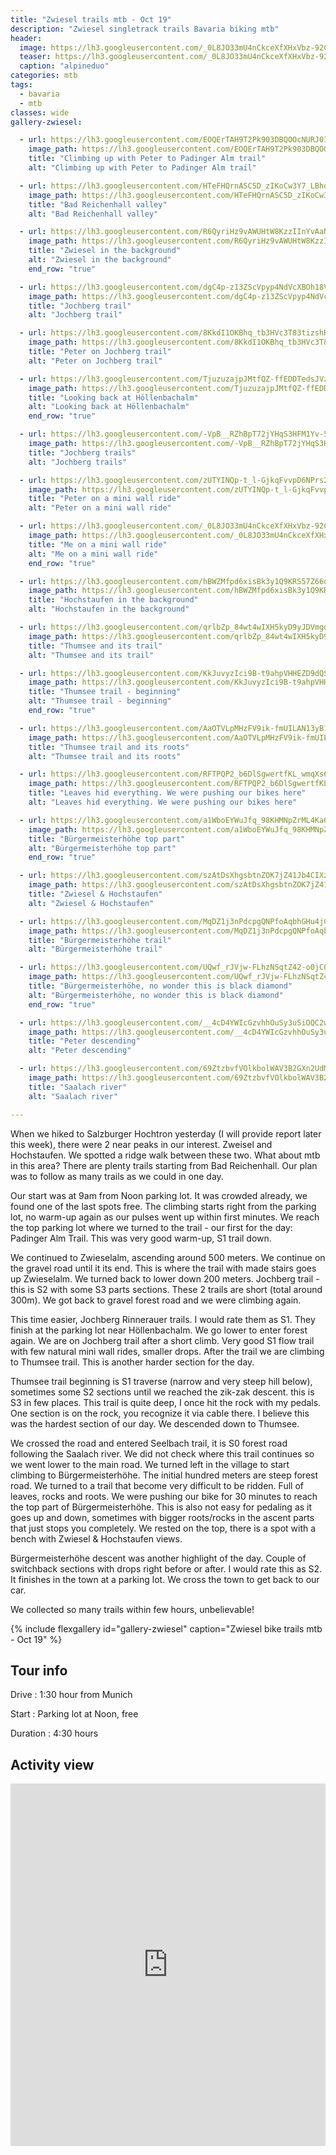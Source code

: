 ```yaml
---
title: "Zwiesel trails mtb - Oct 19"
description: "Zwiesel singletrack trails Bavaria biking mtb"
header:
  image: https://lh3.googleusercontent.com/_0L8JO33mU4nCkceXfXHxVbz-92CBZR6DoNpIfw2UOTZKYRlrUaa_jrP_sJZC8216cqFwDiirfAm90iu9oXHvcjSj73nbVNnQUtk3vuubNZXJWxN1a3vetEi5ePJ_E2etyP7uwtNAyOd4bRiaWbIdwdU7MYbAFoULp-apAA-1yT7Sbtr8KAx0MQ8Tn3YhPlALCYMul6aJ1H1tiHTtfaVd3lpySVpyOijN0wDlqegtvCPx4IFnOFMOP6vnbHEpksxuaCU5VuckKmlxcrmCqvMijsUyxpSaD4I-x_WTvpWKv4sBxikShtNZToRySoVhoJelvnO-Io3YQvPdLRwpTduaB70TL-2qs2xn9lj_xim0DasEIWU_oercsWq3qLTWQghTpZspCktIf3Pw3MWEL1eC3CKH7o6yceo4MUcDXr0GAFFhoSeYGDmqQHBaJkugOeJNMlMFeQ093a_rY8UZX8fveSCWuvlg2H8SO5a6oEzyG-5I7fDCZGp1h1JGWMWxInpG71Ghdt60kPAp54rB7D8dCo11sECgPSdkpqPPytc8LMCUzyrveiLfcdNTSk5t5PGfQhmJrbmiOYrPXCCaBvPlbJI-IHnujZ99i7_vyoRxv0puqVr_t016IqkeZrnPNX95B7jBqcr9dOkHq5EWvqaadL0qNaFy6pqBifnb3SEBLMCm47zHRlc2u4QlWxvUV-H720mT-eMwhl1aK_cH7iJFM9Fg-JZ34nviqG7zjJHASmSzGRhWg=w2054-h1542-no
  teaser: https://lh3.googleusercontent.com/_0L8JO33mU4nCkceXfXHxVbz-92CBZR6DoNpIfw2UOTZKYRlrUaa_jrP_sJZC8216cqFwDiirfAm90iu9oXHvcjSj73nbVNnQUtk3vuubNZXJWxN1a3vetEi5ePJ_E2etyP7uwtNAyOd4bRiaWbIdwdU7MYbAFoULp-apAA-1yT7Sbtr8KAx0MQ8Tn3YhPlALCYMul6aJ1H1tiHTtfaVd3lpySVpyOijN0wDlqegtvCPx4IFnOFMOP6vnbHEpksxuaCU5VuckKmlxcrmCqvMijsUyxpSaD4I-x_WTvpWKv4sBxikShtNZToRySoVhoJelvnO-Io3YQvPdLRwpTduaB70TL-2qs2xn9lj_xim0DasEIWU_oercsWq3qLTWQghTpZspCktIf3Pw3MWEL1eC3CKH7o6yceo4MUcDXr0GAFFhoSeYGDmqQHBaJkugOeJNMlMFeQ093a_rY8UZX8fveSCWuvlg2H8SO5a6oEzyG-5I7fDCZGp1h1JGWMWxInpG71Ghdt60kPAp54rB7D8dCo11sECgPSdkpqPPytc8LMCUzyrveiLfcdNTSk5t5PGfQhmJrbmiOYrPXCCaBvPlbJI-IHnujZ99i7_vyoRxv0puqVr_t016IqkeZrnPNX95B7jBqcr9dOkHq5EWvqaadL0qNaFy6pqBifnb3SEBLMCm47zHRlc2u4QlWxvUV-H720mT-eMwhl1aK_cH7iJFM9Fg-JZ34nviqG7zjJHASmSzGRhWg=w800-h300-no
  caption: "alpineduo"
categories: mtb
tags:
  - bavaria
  - mtb
classes: wide
gallery-zwiesel:

  - url: https://lh3.googleusercontent.com/EOQErTAH9T2Pk903DBQOOcNURJ0Ic6RVysKC8puTy_JgQu8TcCgHzFEdoBnEN01aT30B6H-MwqRvIAhraIK2YKmOiBnbPbTNVuqRui577ApqApBPs9HOnvAD2WCgOF1DAQF2vph1KNY7hje115cNQW58rYmHw2mhwRJE_eJwv-ss9RIrxrX2YLymwrNYGhxc9CFWB0Ho2WEMQOXKqDJR7dJm5PUacyxcN7Joq_Vw5uoP-D6WeqM-IPLjZ6ZIt2Hl-Ss-83_poHo1Uzy8l4OOGv6dTlnnZqoj27JCTXIXgTC5AC637jJUuhFltRzwx7iNTZY0joLFWt7DoloOZGyDXtUcyZdDnN61cpeulgT0dwt_ih3IMnfzILCv57TCP7ibfKjTJ5RZrOrI6aeK356jhBvMdwZ1jTM8tVtVSqnSlRZJabZnaL8je3wTVzyuDYbOvEEdfr_lPeuFrscZ_ax2r3u1whC7A6X6FPP7H6CG8EBHvn68JjClMVTF7Z3FB4_aBehK-EW4pBZL2Fqm1iWNTOwvCPXxTkJN1sRZPiV8PItVjbOAKKI9ZZ1ymyUoo9Usyh8raaAyxQJFBh1KQk_-Tk_o1trbGlBYqZqHm6ygIPtOgAMWuifjH3UN3mA0V_84ki7BVDVGmWa401pzRM_PedchDyATPaGltrCeqBO3f7SJVwd7twGiRyzrzzeVSCvEeu8fCFgyMJCGBCVoUaV_v8fFfVpt0wm9YHFzqgLryfmxA_q-iA=w2054-h1540-no
    image_path: https://lh3.googleusercontent.com/EOQErTAH9T2Pk903DBQOOcNURJ0Ic6RVysKC8puTy_JgQu8TcCgHzFEdoBnEN01aT30B6H-MwqRvIAhraIK2YKmOiBnbPbTNVuqRui577ApqApBPs9HOnvAD2WCgOF1DAQF2vph1KNY7hje115cNQW58rYmHw2mhwRJE_eJwv-ss9RIrxrX2YLymwrNYGhxc9CFWB0Ho2WEMQOXKqDJR7dJm5PUacyxcN7Joq_Vw5uoP-D6WeqM-IPLjZ6ZIt2Hl-Ss-83_poHo1Uzy8l4OOGv6dTlnnZqoj27JCTXIXgTC5AC637jJUuhFltRzwx7iNTZY0joLFWt7DoloOZGyDXtUcyZdDnN61cpeulgT0dwt_ih3IMnfzILCv57TCP7ibfKjTJ5RZrOrI6aeK356jhBvMdwZ1jTM8tVtVSqnSlRZJabZnaL8je3wTVzyuDYbOvEEdfr_lPeuFrscZ_ax2r3u1whC7A6X6FPP7H6CG8EBHvn68JjClMVTF7Z3FB4_aBehK-EW4pBZL2Fqm1iWNTOwvCPXxTkJN1sRZPiV8PItVjbOAKKI9ZZ1ymyUoo9Usyh8raaAyxQJFBh1KQk_-Tk_o1trbGlBYqZqHm6ygIPtOgAMWuifjH3UN3mA0V_84ki7BVDVGmWa401pzRM_PedchDyATPaGltrCeqBO3f7SJVwd7twGiRyzrzzeVSCvEeu8fCFgyMJCGBCVoUaV_v8fFfVpt0wm9YHFzqgLryfmxA_q-iA=w400-h300-no
    title: "Climbing up with Peter to Padinger Alm trail"
    alt: "Climbing up with Peter to Padinger Alm trail"

  - url: https://lh3.googleusercontent.com/HTeFHQrnASC5D_zIKoCw3Y7_LBhd6nV9ti0Y5MH6wokskVQx6Ngtsc0EjFiOJbSL56Iq_dmen9ftLhYB7dR_7hhbcIZizskRxMi5ym-DMg2TkCxijfOQO9fSlMl6RbTfGXfpLkcf1QGxw6cReqLKi162fyZ7HoBA_nbsnVDE-qx2D_Y1bvZhiI9_T9cVYZ22oB19MrFuwYlje5vi5Rrk4o-vEjSUmzNYIPUISAA22DJjdFGAr63vXMe-bulTGFqKqUPyd2-fj7d8JEveMKcCrJlX--kEVklpiA08IMBZa7yNkHpRo0njXExgSl4G3MFXH0V31_ndC_qMRURhuZx0tjzYfKFnO8ejcw-nEuLXCcqLFB6DXIHFim7ImFrg2RGp6gGkAbEf0B1rDQgrO_r1Jxb8zZFoQjJ3Ny8XHeRHjoIi8u_--4rixeNHHugxa4YtmkDw77alZZwlm5hwxzCufsvxfhHe3LuU3EaX43uNE06I20_yp0OKRQWdsNlTjd9BLVSLu8LK4KmErABnWaD8DKH06Z-HU6DqN8mr7v98-7Vqima4fdHmsLekd-9lF1J0ln35QnwMOH1rfsibZLWuQoQwx4LDzC4ClWhMda1pCv6ZEN6-EhYg3qCwpzou9PRjnoMnXyS6XA643cELjtpymgFzK_qOdOLIwFy951T5NIe6YTG84qxgN2Ej7jZLD0YKOdF8boHtFKgfp203Sc7-6fkpdEk8GtayPLGK-OGHA_mgeDTN4w=w2054-h1542-no
    image_path: https://lh3.googleusercontent.com/HTeFHQrnASC5D_zIKoCw3Y7_LBhd6nV9ti0Y5MH6wokskVQx6Ngtsc0EjFiOJbSL56Iq_dmen9ftLhYB7dR_7hhbcIZizskRxMi5ym-DMg2TkCxijfOQO9fSlMl6RbTfGXfpLkcf1QGxw6cReqLKi162fyZ7HoBA_nbsnVDE-qx2D_Y1bvZhiI9_T9cVYZ22oB19MrFuwYlje5vi5Rrk4o-vEjSUmzNYIPUISAA22DJjdFGAr63vXMe-bulTGFqKqUPyd2-fj7d8JEveMKcCrJlX--kEVklpiA08IMBZa7yNkHpRo0njXExgSl4G3MFXH0V31_ndC_qMRURhuZx0tjzYfKFnO8ejcw-nEuLXCcqLFB6DXIHFim7ImFrg2RGp6gGkAbEf0B1rDQgrO_r1Jxb8zZFoQjJ3Ny8XHeRHjoIi8u_--4rixeNHHugxa4YtmkDw77alZZwlm5hwxzCufsvxfhHe3LuU3EaX43uNE06I20_yp0OKRQWdsNlTjd9BLVSLu8LK4KmErABnWaD8DKH06Z-HU6DqN8mr7v98-7Vqima4fdHmsLekd-9lF1J0ln35QnwMOH1rfsibZLWuQoQwx4LDzC4ClWhMda1pCv6ZEN6-EhYg3qCwpzou9PRjnoMnXyS6XA643cELjtpymgFzK_qOdOLIwFy951T5NIe6YTG84qxgN2Ej7jZLD0YKOdF8boHtFKgfp203Sc7-6fkpdEk8GtayPLGK-OGHA_mgeDTN4w=w400-h300-no
    title: "Bad Reichenhall valley"
    alt: "Bad Reichenhall valley"

  - url: https://lh3.googleusercontent.com/R6QyriHz9vAWUHtW8KzzIInYvAaNVuj_4DFlZNNlSqqY57GDfnyoB1TIcIGmobvz-01AEfCIoq4WQTx5CY45FVPGCa4AqmEFXs_sIVaA1ZaQelIbecKd0_-zt54kdIG3EPDxkjfvQ1qyItqineMER_0eCB5kO1HZQ8Qz-5WNuMldyqxcPCtpPSuaaxwdSVvPI2T2f3sHIBE-6XJ6eH5OGWNH81q7QILqwcqagSxpknoaOzkoUCCbZ9X6C6NjsJb-cBjky1OTkONfbb_vWASwBNkNQZu5VdkfUuFQ0uJSbNe8oCBbKjynqKFOuhGqnPUrJrGBLu5vFEXXqbq-dBDV8NkZQbVvWx-e9iYflNjyK4PCmImPBYE8ZFjZ3R0KIAjpLrlUnK7nck1UET-UVcViEXV7CeuuetBuLGc4G33FX4Ro6N7g5AMeMH8mQvQs5kCjd_veMqYMrmtqZ7oS7qpIgd7OmBiG54ycV_AMEPfX9H8lA_NVbiSCsWb8IAzl0YFj9fHGNiXPIHAggb7FtWi8xVbOWbKKBudmXDSePB6CSSFMGRtGEcmz8Q8ghrzwc10vdoUYiQ2mY9g0B8GUU0wz4Tg1LpxV55a15XCOYXggvuhPZZ5f_fhN10Wh44OFZlVGB_DkY6-jeZFUW3TlH75qwi-JpV8wJ8JoEqpot80OCoetS6mnRnRIPcTcgxYAYaI-2AD-uBFQiKM76uSZaiB-94mYAIxilPpRkyWv1eMXO2uo1Zl5TQ=w1156-h1540-no
    image_path: https://lh3.googleusercontent.com/R6QyriHz9vAWUHtW8KzzIInYvAaNVuj_4DFlZNNlSqqY57GDfnyoB1TIcIGmobvz-01AEfCIoq4WQTx5CY45FVPGCa4AqmEFXs_sIVaA1ZaQelIbecKd0_-zt54kdIG3EPDxkjfvQ1qyItqineMER_0eCB5kO1HZQ8Qz-5WNuMldyqxcPCtpPSuaaxwdSVvPI2T2f3sHIBE-6XJ6eH5OGWNH81q7QILqwcqagSxpknoaOzkoUCCbZ9X6C6NjsJb-cBjky1OTkONfbb_vWASwBNkNQZu5VdkfUuFQ0uJSbNe8oCBbKjynqKFOuhGqnPUrJrGBLu5vFEXXqbq-dBDV8NkZQbVvWx-e9iYflNjyK4PCmImPBYE8ZFjZ3R0KIAjpLrlUnK7nck1UET-UVcViEXV7CeuuetBuLGc4G33FX4Ro6N7g5AMeMH8mQvQs5kCjd_veMqYMrmtqZ7oS7qpIgd7OmBiG54ycV_AMEPfX9H8lA_NVbiSCsWb8IAzl0YFj9fHGNiXPIHAggb7FtWi8xVbOWbKKBudmXDSePB6CSSFMGRtGEcmz8Q8ghrzwc10vdoUYiQ2mY9g0B8GUU0wz4Tg1LpxV55a15XCOYXggvuhPZZ5f_fhN10Wh44OFZlVGB_DkY6-jeZFUW3TlH75qwi-JpV8wJ8JoEqpot80OCoetS6mnRnRIPcTcgxYAYaI-2AD-uBFQiKM76uSZaiB-94mYAIxilPpRkyWv1eMXO2uo1Zl5TQ=w300-h400-no
    title: "Zwiesel in the background"
    alt: "Zwiesel in the background"
    end_row: "true"

  - url: https://lh3.googleusercontent.com/dgC4p-z13ZScVpyp4NdVcXBOh18VBxPhT5Apkt4NEEzzIUmBq--sinizRxeJiaWbooPTu4Y03qVWIdBeougF6d05cr-wljlmsgLWonRarZ1_7ji9n9NV3rM0hvQUDNM10JuGfPWaypT0GiwaPfXDKeVR0Mc442gTref5kq1arV6sLGdTiByAlGnuiRO9iv4PrfxSkMZH_Qjd5BrE7uDoOiDZXVwsXLUCHnzk37CGa0CEeM-YrVvU9GTyE6ttueRib_v_5s5zlJ5RVR7WI0CBZ1VfdiOuyftz0XljmBF40pzZxCkHCNetQHfCoNrw6r9pRSTGQKVc99rcnS2W_6-goxELT5O7hNBdXlH9d5XUPu8Uee_n4HXOLnAe7Z0aFbwXEnfN3cv5S4bSRuO7xlhB6OrxAu5-snqfEHMBlA5UPWEKYS5ecH0vqN5FH7qhWFyLyO2JJRAX-qY_yWgGbC6UPMzfdEQF6mthGI5LPBRNNV_XUOEKU6N9xelGGIwPbwI17zkLp5SKRPwfy1iXg-QJ9PZwtsrVujIT8jEyFOAehTtYX5Lqa-7sWn5MeMMo7O4zT9amqMICjHCaepuXcmzbKuf3Zmqs4XKQVoisFypcG0m4DQYzTV6xq2y2miriL0kIZuSaKK3udZrXzNaetzWRpjjXjNVwH9UfZ6oSotv_o-R6ekEf7ALMsvugvdCjRs6kdmw4YRoSxgP_C7M_ASb265Fr70hJrqr24gsBgrOLO9_mfTIAnQ=w1156-h1540-no
    image_path: https://lh3.googleusercontent.com/dgC4p-z13ZScVpyp4NdVcXBOh18VBxPhT5Apkt4NEEzzIUmBq--sinizRxeJiaWbooPTu4Y03qVWIdBeougF6d05cr-wljlmsgLWonRarZ1_7ji9n9NV3rM0hvQUDNM10JuGfPWaypT0GiwaPfXDKeVR0Mc442gTref5kq1arV6sLGdTiByAlGnuiRO9iv4PrfxSkMZH_Qjd5BrE7uDoOiDZXVwsXLUCHnzk37CGa0CEeM-YrVvU9GTyE6ttueRib_v_5s5zlJ5RVR7WI0CBZ1VfdiOuyftz0XljmBF40pzZxCkHCNetQHfCoNrw6r9pRSTGQKVc99rcnS2W_6-goxELT5O7hNBdXlH9d5XUPu8Uee_n4HXOLnAe7Z0aFbwXEnfN3cv5S4bSRuO7xlhB6OrxAu5-snqfEHMBlA5UPWEKYS5ecH0vqN5FH7qhWFyLyO2JJRAX-qY_yWgGbC6UPMzfdEQF6mthGI5LPBRNNV_XUOEKU6N9xelGGIwPbwI17zkLp5SKRPwfy1iXg-QJ9PZwtsrVujIT8jEyFOAehTtYX5Lqa-7sWn5MeMMo7O4zT9amqMICjHCaepuXcmzbKuf3Zmqs4XKQVoisFypcG0m4DQYzTV6xq2y2miriL0kIZuSaKK3udZrXzNaetzWRpjjXjNVwH9UfZ6oSotv_o-R6ekEf7ALMsvugvdCjRs6kdmw4YRoSxgP_C7M_ASb265Fr70hJrqr24gsBgrOLO9_mfTIAnQ=w300-h400-no
    title: "Jochberg trail"
    alt: "Jochberg trail"

  - url: https://lh3.googleusercontent.com/8KkdI1OKBhq_tb3HVc3T83tizshRkjccToeL-mmGQw_ItgmYJlrwwHusSb-OvgPTXlu2cf5M_0Skosyxj0kWcXbDgVnp4oQtl4YW0vO7ckjGg0QWseQyAXxlasQFfJJnUjCJFcnv2kfoypi_PGbPC-dCF87Gz9USVQHdv0cJ1UUJNVBpWDJhoPZW2XqwWyQ-FG8RADv6EzX0zyqGf30RBSyQ__iz4wVdpQ7NDlcPeNl2D273XfYUEIuWm4l52VA8GkvMauEf3FYyvxcwPuLMQFi7HyJZncqCK0Gdcjjp96nfwpUs5rXPYYj-ysg3fQGLSv7xyhOmXgDDVbggNN9XOg8ygq0m_jK2H9lXAwNBTIAV1Gj18JWkCkCYsN-bg0QF8eknmt_XP5Wt7jdBVBdz2vKp_P61CWqpSXfm8QAXFmK7vFoTqQvlnuIpGfagPULyeZ7tsZuoXWZhC31zfiSmzlQ81_UyFuRqhFYY_r8HaRsgZXf2znGK5cKs6rEhWYghLY7fYnbzGaSqrDowj62vbXAiNFVEXiabPI-5CfvksRSrn86UfqUIm90lyOonb7bN6gFkk5NkD41-4XFBC7xmlGBFLmLM7O_XlroQey-M6H2opm2XrZIuOLTFpcmVsOTQaiZ72S_akB3wtbHo1hsDL4eMb2pMqyjLW7ZG5Ur5zdrQ0616N7eWiG2jVnX-9Mpgq47I_eNlPQNX6RJJlfGHusLUlYODBxRmKbEhsjvylBOZLQyuWw=w1156-h1540-no
    image_path: https://lh3.googleusercontent.com/8KkdI1OKBhq_tb3HVc3T83tizshRkjccToeL-mmGQw_ItgmYJlrwwHusSb-OvgPTXlu2cf5M_0Skosyxj0kWcXbDgVnp4oQtl4YW0vO7ckjGg0QWseQyAXxlasQFfJJnUjCJFcnv2kfoypi_PGbPC-dCF87Gz9USVQHdv0cJ1UUJNVBpWDJhoPZW2XqwWyQ-FG8RADv6EzX0zyqGf30RBSyQ__iz4wVdpQ7NDlcPeNl2D273XfYUEIuWm4l52VA8GkvMauEf3FYyvxcwPuLMQFi7HyJZncqCK0Gdcjjp96nfwpUs5rXPYYj-ysg3fQGLSv7xyhOmXgDDVbggNN9XOg8ygq0m_jK2H9lXAwNBTIAV1Gj18JWkCkCYsN-bg0QF8eknmt_XP5Wt7jdBVBdz2vKp_P61CWqpSXfm8QAXFmK7vFoTqQvlnuIpGfagPULyeZ7tsZuoXWZhC31zfiSmzlQ81_UyFuRqhFYY_r8HaRsgZXf2znGK5cKs6rEhWYghLY7fYnbzGaSqrDowj62vbXAiNFVEXiabPI-5CfvksRSrn86UfqUIm90lyOonb7bN6gFkk5NkD41-4XFBC7xmlGBFLmLM7O_XlroQey-M6H2opm2XrZIuOLTFpcmVsOTQaiZ72S_akB3wtbHo1hsDL4eMb2pMqyjLW7ZG5Ur5zdrQ0616N7eWiG2jVnX-9Mpgq47I_eNlPQNX6RJJlfGHusLUlYODBxRmKbEhsjvylBOZLQyuWw=w300-h400-no
    title: "Peter on Jochberg trail"
    alt: "Peter on Jochberg trail"

  - url: https://lh3.googleusercontent.com/TjuzuzajpJMtfQZ-ffEDDTedsJVzbiuEnjXnODVgaRsyqwecCTsvHh0wX3r0pV92LQK06_YMClwE01qbmsncwYJycVhS1PkzYlzWiJtu2yEZI6MDdPUhFBkSvnQPUviAhI66wORcWgoDZac0RYGNgOsQ1iwomhQ6vcl5HGbsse3DJsCUNdsEkd2SvMK0cm_phFPa1XuGXnHd9q04v7UB9r2buJM73c6DsBa2PIBhlQcWceQqLZ6mEyulmjECoV_zzAq5EwONuHd8jZI_j3TbDsCCdsxLyDOkD5s5acC5Fs5ThXs2pzo_5I7Ryj_tfx9cHIHgFC1Mtb49HTkwetGjYcB9SLsL3o_cViMQ7lXJjFPRlqr_jI8wZOAWyUs2hcR3VRSBapo3HKBNLW3FlYoBw5nACynZaFyBuFmqYkoBXj8-to6s3W5Bifwd7-0hDe7Tz6PyczNMdrgDewGRBd4UlinniF6VeqextDJn35HRuZShTHYI8HskU0vJvBNmJgNNebockdNC1Y87Q0MBUEP--U3xVq-IN9bu-QuO2lWP2ArAXU9IC8LqvhQOJ219RTJU9wzPeKyIJHwpZ5O9cuDuBtQPPYrfCZXqF6qoXnPPo-cK9Wg3KnGiDGoTIAMZrqiCuVT3G3oDt_XM3rUY_G54QHi7sx_1aRDiuA7aoOm_3HYABygW3TBPRJEnTdFmtuH8VmmpXaKAF6TNgOQUwdiMj0dfm0Swn9JZfSg8Z2okgvS-b7NO3Q=w2054-h1542-no
    image_path: https://lh3.googleusercontent.com/TjuzuzajpJMtfQZ-ffEDDTedsJVzbiuEnjXnODVgaRsyqwecCTsvHh0wX3r0pV92LQK06_YMClwE01qbmsncwYJycVhS1PkzYlzWiJtu2yEZI6MDdPUhFBkSvnQPUviAhI66wORcWgoDZac0RYGNgOsQ1iwomhQ6vcl5HGbsse3DJsCUNdsEkd2SvMK0cm_phFPa1XuGXnHd9q04v7UB9r2buJM73c6DsBa2PIBhlQcWceQqLZ6mEyulmjECoV_zzAq5EwONuHd8jZI_j3TbDsCCdsxLyDOkD5s5acC5Fs5ThXs2pzo_5I7Ryj_tfx9cHIHgFC1Mtb49HTkwetGjYcB9SLsL3o_cViMQ7lXJjFPRlqr_jI8wZOAWyUs2hcR3VRSBapo3HKBNLW3FlYoBw5nACynZaFyBuFmqYkoBXj8-to6s3W5Bifwd7-0hDe7Tz6PyczNMdrgDewGRBd4UlinniF6VeqextDJn35HRuZShTHYI8HskU0vJvBNmJgNNebockdNC1Y87Q0MBUEP--U3xVq-IN9bu-QuO2lWP2ArAXU9IC8LqvhQOJ219RTJU9wzPeKyIJHwpZ5O9cuDuBtQPPYrfCZXqF6qoXnPPo-cK9Wg3KnGiDGoTIAMZrqiCuVT3G3oDt_XM3rUY_G54QHi7sx_1aRDiuA7aoOm_3HYABygW3TBPRJEnTdFmtuH8VmmpXaKAF6TNgOQUwdiMj0dfm0Swn9JZfSg8Z2okgvS-b7NO3Q=w400-h300-no
    title: "Looking back at Höllenbachalm"
    alt: "Looking back at Höllenbachalm"
    end_row: "true"

  - url: https://lh3.googleusercontent.com/-VpB__RZhBpT72jYHqS3HFM1Yv-5aEsWIGUJW9iVeqbxEyRraUGDWCsViJ5Aikj1nUYgtETEz8Kjlzlosbst2qv-RPmEjmF5cW_qzVxcq-xoKZrmqwBpk0ZSoKObx2T6OReozChSaI2dt-cRnoQV2SII-mti6AMAjlr20LwnEKNBY9DL3pz4iMfq7oP7hvmy7NxSymypQLvjCn8JnlpHrL2pB4Rg0tZaA8h1NxueMepHqriYWNgtdX0K8ZK1BPsET7msQ3H-kOXUAmFirT4svExcreBQmHRCe2pc11PnojMm18MoTAwFkUHqdtfzN_IFxgONjfKYAoXryNW9zQCx7Fg-jvTtiZ0R2BtU3rb2D699mV12zehzZ0UZLD5iqijWIt-f9ksXUysDdU6KsoN2_FOAdaNZedYPJxqOfxMMxuP1s04HyaUNBwlVKvb7Dd1olNwU-GDoj-p7DtvLwSzXWzCDWrr_rrkAnhDgE4RQLCLw_9G_pcmhB3qVQ7JAv5dCR8eVar_vU52YmVOdeCXRlCdgt3hB0QZmM99lPNB2pKrayFbldco0BWEOns32DY362se29Up7KkGod6yxiv2LnhKPY462JsTAMYdNlHcJoxM9VKpea6wr2wIg9GN1opXxAZt-oRtl5qdrBJET1HIXxlJ9ZJM2p-XfQ9yHb-Y4qyxbshQ3SZN6LBpflgtJS6Ftk9W1Bs7SCb_er46iCwa9sRkVJgOOtntIMJ4AEjLNsNc4Idd10A=w1156-h1540-no
    image_path: https://lh3.googleusercontent.com/-VpB__RZhBpT72jYHqS3HFM1Yv-5aEsWIGUJW9iVeqbxEyRraUGDWCsViJ5Aikj1nUYgtETEz8Kjlzlosbst2qv-RPmEjmF5cW_qzVxcq-xoKZrmqwBpk0ZSoKObx2T6OReozChSaI2dt-cRnoQV2SII-mti6AMAjlr20LwnEKNBY9DL3pz4iMfq7oP7hvmy7NxSymypQLvjCn8JnlpHrL2pB4Rg0tZaA8h1NxueMepHqriYWNgtdX0K8ZK1BPsET7msQ3H-kOXUAmFirT4svExcreBQmHRCe2pc11PnojMm18MoTAwFkUHqdtfzN_IFxgONjfKYAoXryNW9zQCx7Fg-jvTtiZ0R2BtU3rb2D699mV12zehzZ0UZLD5iqijWIt-f9ksXUysDdU6KsoN2_FOAdaNZedYPJxqOfxMMxuP1s04HyaUNBwlVKvb7Dd1olNwU-GDoj-p7DtvLwSzXWzCDWrr_rrkAnhDgE4RQLCLw_9G_pcmhB3qVQ7JAv5dCR8eVar_vU52YmVOdeCXRlCdgt3hB0QZmM99lPNB2pKrayFbldco0BWEOns32DY362se29Up7KkGod6yxiv2LnhKPY462JsTAMYdNlHcJoxM9VKpea6wr2wIg9GN1opXxAZt-oRtl5qdrBJET1HIXxlJ9ZJM2p-XfQ9yHb-Y4qyxbshQ3SZN6LBpflgtJS6Ftk9W1Bs7SCb_er46iCwa9sRkVJgOOtntIMJ4AEjLNsNc4Idd10A=w300-h400-no
    title: "Jochberg trails"
    alt: "Jochberg trails"

  - url: https://lh3.googleusercontent.com/zUTYINQp-t_l-GjkqFvvpD6NPrs2Btt7G3pGQYl-oXjx-bfj8vttfFBTHSBAttdCEv5jOjHIstmuNV6x1sxmf4mLMubtrDq_9m_k-ySt_bhDKmoFinuQL3xwqfUye-l0t13NkUw8rAofO9TL_JfG6Zn1Pl6PdmgVICqT_Pt5AjPa9ecmZB5t7yUgv1YGMxofCKaLIhXU-MtSCcXS1KH-uIbIDKzfg7BDmhqadKcs0v9rAlnIQk1G2TDE3gGhaf7V53O4gXzmOpMqBptvQiOGRuVMiRcO_IB5YTxfKS2vq1zWxb7QpQHgsYRTZxPMxfCh11bHrcTJpkml4TmA4jLKCq8wtJZd-QycEAl-9HQslmlBluwGqLRjrrbwlgI-iNtNtvA7Xnn5lK92h_o-itM2ko6fN3tT7WAIFKhpOCnxgTfBsAo9L7YTyl6AsjWCWBE58gT0eYu_HqhK0qxr-iBOevDDn1erWGwdB-H-CvfS4sHVQkue2tBhiHeGlCbidcqfwh33PD8dCFXl7SykyFV4cjm0zNeIKhp8nJ5ZTfwc56T2i4eoclQuNmj3gds9VrLaSI9QNWr1TW0XEntldU6JC7dxlkRt0qAQJLV7EzSvdqRPVnt4YXJslk5u1NtW_nwB7mIaG2Or1QdszokEdFOLuHx-U4lxyyfG85260BEIVqT946el85sKKKqYW164Hld43Z4sp83wKWrloz0acBF8rIVey102VniLHE3pzLspO5CZaaeJFg=w1156-h1540-no
    image_path: https://lh3.googleusercontent.com/zUTYINQp-t_l-GjkqFvvpD6NPrs2Btt7G3pGQYl-oXjx-bfj8vttfFBTHSBAttdCEv5jOjHIstmuNV6x1sxmf4mLMubtrDq_9m_k-ySt_bhDKmoFinuQL3xwqfUye-l0t13NkUw8rAofO9TL_JfG6Zn1Pl6PdmgVICqT_Pt5AjPa9ecmZB5t7yUgv1YGMxofCKaLIhXU-MtSCcXS1KH-uIbIDKzfg7BDmhqadKcs0v9rAlnIQk1G2TDE3gGhaf7V53O4gXzmOpMqBptvQiOGRuVMiRcO_IB5YTxfKS2vq1zWxb7QpQHgsYRTZxPMxfCh11bHrcTJpkml4TmA4jLKCq8wtJZd-QycEAl-9HQslmlBluwGqLRjrrbwlgI-iNtNtvA7Xnn5lK92h_o-itM2ko6fN3tT7WAIFKhpOCnxgTfBsAo9L7YTyl6AsjWCWBE58gT0eYu_HqhK0qxr-iBOevDDn1erWGwdB-H-CvfS4sHVQkue2tBhiHeGlCbidcqfwh33PD8dCFXl7SykyFV4cjm0zNeIKhp8nJ5ZTfwc56T2i4eoclQuNmj3gds9VrLaSI9QNWr1TW0XEntldU6JC7dxlkRt0qAQJLV7EzSvdqRPVnt4YXJslk5u1NtW_nwB7mIaG2Or1QdszokEdFOLuHx-U4lxyyfG85260BEIVqT946el85sKKKqYW164Hld43Z4sp83wKWrloz0acBF8rIVey102VniLHE3pzLspO5CZaaeJFg=w300-h400-no
    title: "Peter on a mini wall ride"
    alt: "Peter on a mini wall ride"

  - url: https://lh3.googleusercontent.com/_0L8JO33mU4nCkceXfXHxVbz-92CBZR6DoNpIfw2UOTZKYRlrUaa_jrP_sJZC8216cqFwDiirfAm90iu9oXHvcjSj73nbVNnQUtk3vuubNZXJWxN1a3vetEi5ePJ_E2etyP7uwtNAyOd4bRiaWbIdwdU7MYbAFoULp-apAA-1yT7Sbtr8KAx0MQ8Tn3YhPlALCYMul6aJ1H1tiHTtfaVd3lpySVpyOijN0wDlqegtvCPx4IFnOFMOP6vnbHEpksxuaCU5VuckKmlxcrmCqvMijsUyxpSaD4I-x_WTvpWKv4sBxikShtNZToRySoVhoJelvnO-Io3YQvPdLRwpTduaB70TL-2qs2xn9lj_xim0DasEIWU_oercsWq3qLTWQghTpZspCktIf3Pw3MWEL1eC3CKH7o6yceo4MUcDXr0GAFFhoSeYGDmqQHBaJkugOeJNMlMFeQ093a_rY8UZX8fveSCWuvlg2H8SO5a6oEzyG-5I7fDCZGp1h1JGWMWxInpG71Ghdt60kPAp54rB7D8dCo11sECgPSdkpqPPytc8LMCUzyrveiLfcdNTSk5t5PGfQhmJrbmiOYrPXCCaBvPlbJI-IHnujZ99i7_vyoRxv0puqVr_t016IqkeZrnPNX95B7jBqcr9dOkHq5EWvqaadL0qNaFy6pqBifnb3SEBLMCm47zHRlc2u4QlWxvUV-H720mT-eMwhl1aK_cH7iJFM9Fg-JZ34nviqG7zjJHASmSzGRhWg=w2054-h1542-no
    image_path: https://lh3.googleusercontent.com/_0L8JO33mU4nCkceXfXHxVbz-92CBZR6DoNpIfw2UOTZKYRlrUaa_jrP_sJZC8216cqFwDiirfAm90iu9oXHvcjSj73nbVNnQUtk3vuubNZXJWxN1a3vetEi5ePJ_E2etyP7uwtNAyOd4bRiaWbIdwdU7MYbAFoULp-apAA-1yT7Sbtr8KAx0MQ8Tn3YhPlALCYMul6aJ1H1tiHTtfaVd3lpySVpyOijN0wDlqegtvCPx4IFnOFMOP6vnbHEpksxuaCU5VuckKmlxcrmCqvMijsUyxpSaD4I-x_WTvpWKv4sBxikShtNZToRySoVhoJelvnO-Io3YQvPdLRwpTduaB70TL-2qs2xn9lj_xim0DasEIWU_oercsWq3qLTWQghTpZspCktIf3Pw3MWEL1eC3CKH7o6yceo4MUcDXr0GAFFhoSeYGDmqQHBaJkugOeJNMlMFeQ093a_rY8UZX8fveSCWuvlg2H8SO5a6oEzyG-5I7fDCZGp1h1JGWMWxInpG71Ghdt60kPAp54rB7D8dCo11sECgPSdkpqPPytc8LMCUzyrveiLfcdNTSk5t5PGfQhmJrbmiOYrPXCCaBvPlbJI-IHnujZ99i7_vyoRxv0puqVr_t016IqkeZrnPNX95B7jBqcr9dOkHq5EWvqaadL0qNaFy6pqBifnb3SEBLMCm47zHRlc2u4QlWxvUV-H720mT-eMwhl1aK_cH7iJFM9Fg-JZ34nviqG7zjJHASmSzGRhWg=w400-h300-no
    title: "Me on a mini wall ride"
    alt: "Me on a mini wall ride"
    end_row: "true"

  - url: https://lh3.googleusercontent.com/hBWZMfpd6xisBk3y1Q9KRS57Z66qActX9YQ3xb9aENVjBQ7_sIgo9Lr6YGG05kzMCGGkkLVSIgS4rphXMRUzys6rCEHDHehXQnFS8l1JdyIg42_5ekZ2E9pWXhPR4-wSdiykjSv_ZdcAkCsu9JHkE4yZ0PiHoQSKEopRvq65ZU6uzRLC2fARxqLzpS-qzHjHBLm36_MRELYv01k4_q4IQg4Szkj8UZxRv_0PFd8J0tBdlkXM9ixZbuiZ-_rVFj-rcQuaGLzpx9M_wElEvE4rADBaT2BDOQwNGLIQ94Iudb9Oi7ixAboj5unFZC-uYD8OBuPcsfDSY3FpSLryHLXZ3ZDDpDbMwvLc7V1sj9IDAz9gpaLe4W9Y6pvuCHtoKYo-ovfQHr_8tn7IBhwD3JF35sKLqhL0G82PrA6Tbl0xLrYbN_DNtu5jRLB56_jKnHESFIxbLE7phUTJyOoZ9IAW-GkaoKwxR0t25GWnS8tH0KSjwL6dgX67paxmVIPtOo6W-DkjHmVUljwpZSBQaNgwodc3v2IDCSz-mu9oI8olLb99LTeLmzIva7kRT-H1kB1F1ypdiBS-qWIJPn_6cN3e2IIybBV1rmDimID4iHBI_-zTa17YRMraKux59D45xWxMF-ljMsuwUODBZMEwYnZfbMAGPeILZ69P55DYJ96iZ7LSOR16lWo9mFxuL36tunsj7xxOkD0eqmCExcXBIoGo6IlRisqNLIffml7Xjrr5WdMxlN81RQ=w2736-h1112-no
    image_path: https://lh3.googleusercontent.com/hBWZMfpd6xisBk3y1Q9KRS57Z66qActX9YQ3xb9aENVjBQ7_sIgo9Lr6YGG05kzMCGGkkLVSIgS4rphXMRUzys6rCEHDHehXQnFS8l1JdyIg42_5ekZ2E9pWXhPR4-wSdiykjSv_ZdcAkCsu9JHkE4yZ0PiHoQSKEopRvq65ZU6uzRLC2fARxqLzpS-qzHjHBLm36_MRELYv01k4_q4IQg4Szkj8UZxRv_0PFd8J0tBdlkXM9ixZbuiZ-_rVFj-rcQuaGLzpx9M_wElEvE4rADBaT2BDOQwNGLIQ94Iudb9Oi7ixAboj5unFZC-uYD8OBuPcsfDSY3FpSLryHLXZ3ZDDpDbMwvLc7V1sj9IDAz9gpaLe4W9Y6pvuCHtoKYo-ovfQHr_8tn7IBhwD3JF35sKLqhL0G82PrA6Tbl0xLrYbN_DNtu5jRLB56_jKnHESFIxbLE7phUTJyOoZ9IAW-GkaoKwxR0t25GWnS8tH0KSjwL6dgX67paxmVIPtOo6W-DkjHmVUljwpZSBQaNgwodc3v2IDCSz-mu9oI8olLb99LTeLmzIva7kRT-H1kB1F1ypdiBS-qWIJPn_6cN3e2IIybBV1rmDimID4iHBI_-zTa17YRMraKux59D45xWxMF-ljMsuwUODBZMEwYnZfbMAGPeILZ69P55DYJ96iZ7LSOR16lWo9mFxuL36tunsj7xxOkD0eqmCExcXBIoGo6IlRisqNLIffml7Xjrr5WdMxlN81RQ=w400-h300-no
    title: "Hochstaufen in the background"
    alt: "Hochstaufen in the background"

  - url: https://lh3.googleusercontent.com/qrlbZp_84wt4wIXH5kyD9yJDVmgdOWPX_oXzOvim4gsly07nKPqrdA3cXqAqzZV0amL3J59RwSNJboRgoutJrTxbc0m0hl31n6hNib2hwaxIaZWlJ4GqMY5a49cADiXkWnPp49tPU8aK2iACkceE_MT7R-gmQnPREfW4pM-aNxtJcyAlC7xWHZIYdMO8wIWVhH6yhX3FAMWuGAlK5ZRy8dsdB6al1T9RJsSIADJzHIhQZwtGYQZhBKCcpIja_uUIKoFjvLfzSSU4x2sWUgEzWQwZ1jyDikYxxp-K82mzniFKzmTCrFj7-ogWJdD3zyO_Z9iNuc8pAn2k5CVNK1weT3iwSd5VXNChSadJkoNOnZFwYzXaiiY0BvEA4QA85mDj4c1jawitq6-5daE4bANDycKSFlYqDiHhy6fjQX8WIKsfpE5I78LDs7eZb_XBewLtWtL4IQWy8jomOn-3gnGoULck1wWKBjaEdfr2ivrqgDX8IBobhPJtu3bfOkS_OL_qP4otaRx9PWeL4mg79o_EsuPKseN_1L_JFVmrtI93HXQAHKc_kEM4AN8sJl9d-f8GHb4ZXy51oJHN8jgjDKEeZPnZU-gULK1g1D-n-vLDB9EGbx4_t1-gRLvD70yPw0Vll_bjccx07PHUdc4dQjk7QPgFaXHIG46evDF0UhN5vFedP_4XgREYApGOTkSRiDmp32u-jFAqO0qaN0oksJyUYwWP9A1lYOaISx0m4vxzSfZevSiq7Q=w1156-h1540-no
    image_path: https://lh3.googleusercontent.com/qrlbZp_84wt4wIXH5kyD9yJDVmgdOWPX_oXzOvim4gsly07nKPqrdA3cXqAqzZV0amL3J59RwSNJboRgoutJrTxbc0m0hl31n6hNib2hwaxIaZWlJ4GqMY5a49cADiXkWnPp49tPU8aK2iACkceE_MT7R-gmQnPREfW4pM-aNxtJcyAlC7xWHZIYdMO8wIWVhH6yhX3FAMWuGAlK5ZRy8dsdB6al1T9RJsSIADJzHIhQZwtGYQZhBKCcpIja_uUIKoFjvLfzSSU4x2sWUgEzWQwZ1jyDikYxxp-K82mzniFKzmTCrFj7-ogWJdD3zyO_Z9iNuc8pAn2k5CVNK1weT3iwSd5VXNChSadJkoNOnZFwYzXaiiY0BvEA4QA85mDj4c1jawitq6-5daE4bANDycKSFlYqDiHhy6fjQX8WIKsfpE5I78LDs7eZb_XBewLtWtL4IQWy8jomOn-3gnGoULck1wWKBjaEdfr2ivrqgDX8IBobhPJtu3bfOkS_OL_qP4otaRx9PWeL4mg79o_EsuPKseN_1L_JFVmrtI93HXQAHKc_kEM4AN8sJl9d-f8GHb4ZXy51oJHN8jgjDKEeZPnZU-gULK1g1D-n-vLDB9EGbx4_t1-gRLvD70yPw0Vll_bjccx07PHUdc4dQjk7QPgFaXHIG46evDF0UhN5vFedP_4XgREYApGOTkSRiDmp32u-jFAqO0qaN0oksJyUYwWP9A1lYOaISx0m4vxzSfZevSiq7Q=w300-h400-no
    title: "Thumsee and its trail"
    alt: "Thumsee and its trail"

  - url: https://lh3.googleusercontent.com/KkJuvyzIci9B-t9ahpVHHEZD9dQS0kp4oAG6_Jh8dPx8xkOVUXKYhvR0hPTAgeZl9m7MOdlGMDTvTyRG5eThcVjs6-9neOJcuX-OvZP28rmg5AB0dlP_urhT3glMmfVhGVwkeIXHE60a5WSWdxbU-UCBgbmFUmSCJi5NlK7pLG-81A_qsOqImC_Ka9sWAEY-TNp6XlvyAlDgZeJ-ClLW8Em568OqEsd0gAgUKjAMuUBf3NSRDPBIR4O9QKG_eHx3pBs9MUhzq4bJoz5Gm8QJyaRVsKzBuDIIwyShrgiH1EZg7_50HkKtVhIIxZFsrJE6kff5Dl6rYipMCwn_Oo7Z-Zby5Yh9KLVBrbBj7BiJIQv_BRlxEmGzbUpLQhL1ZNDkLSEfqZ1XXOD23R9WZaSbFZoPYpkQ2GNwU2lwdtvKc2JAC5fkgkfkcw8-4AX1V87XHnkNGkDFLwahE8no0GyIVzE5cjKKLpyDWppbxpCsG6z55U2hf_11SLdvG3FY3DcK5nnk0ribheCg8w99sQFAktpe21chFNlh205u7gb3B8oCJYUEYJcreOdpvEUTBxEuzNYFzRrsCOGSNQkzi6oX6YZa9OU5EU0uQsOSGE8SzYl2b1lr-Ns5VhFN9ftF3y_KvaVvXSAyJIXYNHscR1roM9d6n3MbDOGLSMpcsxO4UuF0IExlcUIkdwYPnvV7s98x0e1qOOc8L9KOPXj62kY5uxPt63KQikSYull9H5Qz9iugHZ3cJg=w1156-h1540-no
    image_path: https://lh3.googleusercontent.com/KkJuvyzIci9B-t9ahpVHHEZD9dQS0kp4oAG6_Jh8dPx8xkOVUXKYhvR0hPTAgeZl9m7MOdlGMDTvTyRG5eThcVjs6-9neOJcuX-OvZP28rmg5AB0dlP_urhT3glMmfVhGVwkeIXHE60a5WSWdxbU-UCBgbmFUmSCJi5NlK7pLG-81A_qsOqImC_Ka9sWAEY-TNp6XlvyAlDgZeJ-ClLW8Em568OqEsd0gAgUKjAMuUBf3NSRDPBIR4O9QKG_eHx3pBs9MUhzq4bJoz5Gm8QJyaRVsKzBuDIIwyShrgiH1EZg7_50HkKtVhIIxZFsrJE6kff5Dl6rYipMCwn_Oo7Z-Zby5Yh9KLVBrbBj7BiJIQv_BRlxEmGzbUpLQhL1ZNDkLSEfqZ1XXOD23R9WZaSbFZoPYpkQ2GNwU2lwdtvKc2JAC5fkgkfkcw8-4AX1V87XHnkNGkDFLwahE8no0GyIVzE5cjKKLpyDWppbxpCsG6z55U2hf_11SLdvG3FY3DcK5nnk0ribheCg8w99sQFAktpe21chFNlh205u7gb3B8oCJYUEYJcreOdpvEUTBxEuzNYFzRrsCOGSNQkzi6oX6YZa9OU5EU0uQsOSGE8SzYl2b1lr-Ns5VhFN9ftF3y_KvaVvXSAyJIXYNHscR1roM9d6n3MbDOGLSMpcsxO4UuF0IExlcUIkdwYPnvV7s98x0e1qOOc8L9KOPXj62kY5uxPt63KQikSYull9H5Qz9iugHZ3cJg=w300-h400-no
    title: "Thumsee trail - beginning"
    alt: "Thumsee trail - beginning"
    end_row: "true"

  - url: https://lh3.googleusercontent.com/AaOTVLpMHzFV9ik-fmUILAN13yB1PH_zsAkNgHY1kKnQ2t_CckfbSdm7cqpGggjCfOmn21guDC9b_PHBxGA567VWyYDcbyl31WecZ8lSlLUGPxFOexBuw3PYuWdtkIIc2sDRgGNOt0-pw0La7sRs6F_UZEqu5CUXYPUO_QqdM1FFTwE_rvTuvoBhzP9qxtgnvSZkz4qK0DqJAWonpbY5KzdIckZ35ptc37IMxHUf9NbM-BRcsLSJeWxo8pteJ7baisM8MI68LlSQ4AR6UlxTzn7Bl8oXP6ClZLwoFEAII1EcOi9TtftocSXLwCFtOMN8SGMm4fwMmKeB1xUd4ATv-9yNycsXj_kg2naGpu9ybMOZGPLYNI5w2ovg6fkdP8sVyIlKXsEXM5GgRfI5Q_G3lFAgdM3UCIjl4s-xCK1U2CsNqbgW6xO8kZT9eDdATv-gl5_u52QHn0kVfxPzZSiuwmSGj8egsJD1rIkh5gQVm_AF0YSjU1_d93ixe2qs_7KRqpia3K5OgY4bTGZh4j1zqnjekHTn2XxLAafmWembnd6nAe6w3PN5E2ZdQ6oxQxPk9bjx2LJO4PTlkx7la_yBY5n7tJ2oJaDg6fgM-w2HAV0dtp8Zp7n5Eo8nYBEUa1tlI1HMs9C6PkfKWUcVV6dKG0RJhqHMvfzbVPU340xPANUVGhwdevaYDpXMKKFlufh8HkZetRB-PdOcxwJnATxIHHCAMbY7Tenib7Iew4GtZ-C_M4TR1g=w1156-h1540-no
    image_path: https://lh3.googleusercontent.com/AaOTVLpMHzFV9ik-fmUILAN13yB1PH_zsAkNgHY1kKnQ2t_CckfbSdm7cqpGggjCfOmn21guDC9b_PHBxGA567VWyYDcbyl31WecZ8lSlLUGPxFOexBuw3PYuWdtkIIc2sDRgGNOt0-pw0La7sRs6F_UZEqu5CUXYPUO_QqdM1FFTwE_rvTuvoBhzP9qxtgnvSZkz4qK0DqJAWonpbY5KzdIckZ35ptc37IMxHUf9NbM-BRcsLSJeWxo8pteJ7baisM8MI68LlSQ4AR6UlxTzn7Bl8oXP6ClZLwoFEAII1EcOi9TtftocSXLwCFtOMN8SGMm4fwMmKeB1xUd4ATv-9yNycsXj_kg2naGpu9ybMOZGPLYNI5w2ovg6fkdP8sVyIlKXsEXM5GgRfI5Q_G3lFAgdM3UCIjl4s-xCK1U2CsNqbgW6xO8kZT9eDdATv-gl5_u52QHn0kVfxPzZSiuwmSGj8egsJD1rIkh5gQVm_AF0YSjU1_d93ixe2qs_7KRqpia3K5OgY4bTGZh4j1zqnjekHTn2XxLAafmWembnd6nAe6w3PN5E2ZdQ6oxQxPk9bjx2LJO4PTlkx7la_yBY5n7tJ2oJaDg6fgM-w2HAV0dtp8Zp7n5Eo8nYBEUa1tlI1HMs9C6PkfKWUcVV6dKG0RJhqHMvfzbVPU340xPANUVGhwdevaYDpXMKKFlufh8HkZetRB-PdOcxwJnATxIHHCAMbY7Tenib7Iew4GtZ-C_M4TR1g=w300-h400-no
    title: "Thumsee trail and its roots"
    alt: "Thumsee trail and its roots"

  - url: https://lh3.googleusercontent.com/RFTPQP2_b6DlSgwertfKL_wmqXs6qPzr1XxpB4vimhSbZT6LrISWeI8esPEP_sScN4KaPDfhjbeEOHOHk5HtYuY6iUHUsG5qqi0QkxH9ArJfGWCiuKOMeEuQfYNdkRA9Ycgi1hsWaSNDpMlpc5URzmRjjVJLys6dUqd_AfZXdOEEWgEp5lawxztkTrmvM5yc8DJxtnTQR4mhTBEM_1H1WwRo6WE3LBgBg1_0dSHV-6Qn2gXqrzGRlxZv1lOsmOOwA_5Sn9m1V0g66PbqqBlrEFP8OIsMLQLKsdjS4E43Up_r-j2VzKzKIHdeSRM0V6S06TG1bbYMv2XIHv7fKK6pieb7VGsVqo3K9pbmT80D3V4ny1netyEGo3D8LHzu5Tb88CEajVvFTFSmf2SbYoCqPfU6SE_65ezvBLOavRmdM7V5AJc6HmyxDuxpT07YATgQCHq5XNbrsN4OWfwEnZ-BxSYq0Fgvz-y3RWhOsFtF970k5PY3gNCEIP1KTxKmxqW23jS_Zs2KH9b_F6HzWamiebIMKbynwDpNOCLykL9GeGWLU5Zsbm8FL7Nn8i4ysBlSe9bompdUVOnCLFyk0Gs-z_sS0diJ_pr_hRV4_L28TNeC4Fbua7d5LgAXTPju8Oqzfpuh77abVrZ_Ut0BUjQk4bMExpeH9erSjk8V9KEMiNy2cSCtD_Kjeu9US2Nob2RnJzQ4Cum_8lOx4wEOdQZUwbgEtvGYVeE6oAEIrGmOjJMSp_-YMw=w1156-h1540-no
    image_path: https://lh3.googleusercontent.com/RFTPQP2_b6DlSgwertfKL_wmqXs6qPzr1XxpB4vimhSbZT6LrISWeI8esPEP_sScN4KaPDfhjbeEOHOHk5HtYuY6iUHUsG5qqi0QkxH9ArJfGWCiuKOMeEuQfYNdkRA9Ycgi1hsWaSNDpMlpc5URzmRjjVJLys6dUqd_AfZXdOEEWgEp5lawxztkTrmvM5yc8DJxtnTQR4mhTBEM_1H1WwRo6WE3LBgBg1_0dSHV-6Qn2gXqrzGRlxZv1lOsmOOwA_5Sn9m1V0g66PbqqBlrEFP8OIsMLQLKsdjS4E43Up_r-j2VzKzKIHdeSRM0V6S06TG1bbYMv2XIHv7fKK6pieb7VGsVqo3K9pbmT80D3V4ny1netyEGo3D8LHzu5Tb88CEajVvFTFSmf2SbYoCqPfU6SE_65ezvBLOavRmdM7V5AJc6HmyxDuxpT07YATgQCHq5XNbrsN4OWfwEnZ-BxSYq0Fgvz-y3RWhOsFtF970k5PY3gNCEIP1KTxKmxqW23jS_Zs2KH9b_F6HzWamiebIMKbynwDpNOCLykL9GeGWLU5Zsbm8FL7Nn8i4ysBlSe9bompdUVOnCLFyk0Gs-z_sS0diJ_pr_hRV4_L28TNeC4Fbua7d5LgAXTPju8Oqzfpuh77abVrZ_Ut0BUjQk4bMExpeH9erSjk8V9KEMiNy2cSCtD_Kjeu9US2Nob2RnJzQ4Cum_8lOx4wEOdQZUwbgEtvGYVeE6oAEIrGmOjJMSp_-YMw=w300-h400-no
    title: "Leaves hid everything. We were pushing our bikes here"
    alt: "Leaves hid everything. We were pushing our bikes here"

  - url: https://lh3.googleusercontent.com/a1WboEYWuJfq_98KHMNpZrML4Ka6iyhi8BptNBraGmpBGh0rOr640fEJw4c9CN_o_D_C9JnJQW-2BaFBNor_yYfncJbbfcCyCOKalV4iphfu1xanP5p9wBuGJMmnbJe2IjqX_LXGydZBlTrq--mqvQPIL0clamukNQQsZt0XNeU6VAlBQsxtBb4vx2tCWrHHYQgFx7juTfQEM3maMQaam1hE5xyFtJmuClwFQ7-M1w6hK3ovw536w5cqlp7R8vcAe-fYtS9Y-5Hw41GfBio2zDnuRbjAuENsFlFRk8G9m9IfTmytnu_HT8k_CN5GHGmgA54gDs3MvlCII17s-XgfSOFO87_TPAre91oVMI1TrKzYYGw1oBOYzLulsm6r13pHF4p6EhFGMTqAmNoJtzIuAgBVwZZz-paqcbMKXl9HFHxh29JABGQbc7YuJDg4RqUVR6JIFuE5x2z3u3N3wHT-4b29kqb1vmI8KqluH4Oi-vEpuvwSZORb3StuR0tY_wm2kJ784U-nlvBbFbdXjI3OsDwyoSaSylPkEvZ3YABTuZBkhGZq4KWMPGKytsjDSvz9L55ch-k9SeG3B0vJX8SuzLwcsGgVzdtPP5svugw1iEH9SPMJgim12hOTPMyjvSz3t7XF9DBKhsQsLRdPhCJuw0UwZImxQgvwgrhJr27oHN82D1g9IppjJ7mB0tC3Pb1krmNz01p13xiX05H0MA2l12lRmtmNuJVKsQivWOcT0c0A9O5i6w=w1156-h1540-no
    image_path: https://lh3.googleusercontent.com/a1WboEYWuJfq_98KHMNpZrML4Ka6iyhi8BptNBraGmpBGh0rOr640fEJw4c9CN_o_D_C9JnJQW-2BaFBNor_yYfncJbbfcCyCOKalV4iphfu1xanP5p9wBuGJMmnbJe2IjqX_LXGydZBlTrq--mqvQPIL0clamukNQQsZt0XNeU6VAlBQsxtBb4vx2tCWrHHYQgFx7juTfQEM3maMQaam1hE5xyFtJmuClwFQ7-M1w6hK3ovw536w5cqlp7R8vcAe-fYtS9Y-5Hw41GfBio2zDnuRbjAuENsFlFRk8G9m9IfTmytnu_HT8k_CN5GHGmgA54gDs3MvlCII17s-XgfSOFO87_TPAre91oVMI1TrKzYYGw1oBOYzLulsm6r13pHF4p6EhFGMTqAmNoJtzIuAgBVwZZz-paqcbMKXl9HFHxh29JABGQbc7YuJDg4RqUVR6JIFuE5x2z3u3N3wHT-4b29kqb1vmI8KqluH4Oi-vEpuvwSZORb3StuR0tY_wm2kJ784U-nlvBbFbdXjI3OsDwyoSaSylPkEvZ3YABTuZBkhGZq4KWMPGKytsjDSvz9L55ch-k9SeG3B0vJX8SuzLwcsGgVzdtPP5svugw1iEH9SPMJgim12hOTPMyjvSz3t7XF9DBKhsQsLRdPhCJuw0UwZImxQgvwgrhJr27oHN82D1g9IppjJ7mB0tC3Pb1krmNz01p13xiX05H0MA2l12lRmtmNuJVKsQivWOcT0c0A9O5i6w=w300-h400-no
    title: "Bürgermeisterhöhe top part"
    alt: "Bürgermeisterhöhe top part"
    end_row: "true"

  - url: https://lh3.googleusercontent.com/szAtDsXhgsbtnZOK7jZ41Jb4CIXz5ampBm0aHinw5Sd-scZiCE3z6UsTDdVnq3suJEaqBRRmqiciicbFF_2u2YVYIt7NN0IBnIm1go5ZWz-e5sBD4QfbSAxDO-RsWOVLRAVBGMJjkV868W_mZGwhuK8ClXowoOPzUlyru_XgP8PLBK3ChkvqGm76g0WuI3xdtjCtSu6fKHr-Ym4he8OcIur-i-EeatlppbnTtH-08g4QpI-aIjxVNovAP-75AOsKBuEYddYNAaFcXEqQwlkvjTNu86I0hdio6n0fCs_BtH58uxPWhFDYtK2hmgDqECl6_F4HAZpvXa7lHCdvwWNkpp0yVVY92qpJW34LC0Sm45ry0af8bRp17ImijEQKL2EO27GTiSREr9vKojsismorGjDmRXIErJw-Dvf5l5reUlNXVIsw-nAsrXBXj-Ivs914qPGz3n55CZL7C-vAuUgyUGjnRlghyQ0kOreOthlnVv6xsJ3QKjv235cPw-b9Z5Oyych3f8i6wAFoxeBfL6X2VD-R1rDjG4YngDKvKGE2lHPYI6fFpIIpuSCJy78LVX0D7yD1akPvF3CUuZ3WrlI51DKmjfGBHL8zDHfyU2AjftYFHInTEAOSVRRqXUPrHvF8Mmn8KRWRsyekH-xqrzJbp6kDs46iGYa56YBGs7etzO8OislANxM4Yas2WGYMQGvUddXKDG7U1VCr6AAlyDODESzY7LoCXi2VJmDUgz9fD036V5FtVA=w2054-h1542-no
    image_path: https://lh3.googleusercontent.com/szAtDsXhgsbtnZOK7jZ41Jb4CIXz5ampBm0aHinw5Sd-scZiCE3z6UsTDdVnq3suJEaqBRRmqiciicbFF_2u2YVYIt7NN0IBnIm1go5ZWz-e5sBD4QfbSAxDO-RsWOVLRAVBGMJjkV868W_mZGwhuK8ClXowoOPzUlyru_XgP8PLBK3ChkvqGm76g0WuI3xdtjCtSu6fKHr-Ym4he8OcIur-i-EeatlppbnTtH-08g4QpI-aIjxVNovAP-75AOsKBuEYddYNAaFcXEqQwlkvjTNu86I0hdio6n0fCs_BtH58uxPWhFDYtK2hmgDqECl6_F4HAZpvXa7lHCdvwWNkpp0yVVY92qpJW34LC0Sm45ry0af8bRp17ImijEQKL2EO27GTiSREr9vKojsismorGjDmRXIErJw-Dvf5l5reUlNXVIsw-nAsrXBXj-Ivs914qPGz3n55CZL7C-vAuUgyUGjnRlghyQ0kOreOthlnVv6xsJ3QKjv235cPw-b9Z5Oyych3f8i6wAFoxeBfL6X2VD-R1rDjG4YngDKvKGE2lHPYI6fFpIIpuSCJy78LVX0D7yD1akPvF3CUuZ3WrlI51DKmjfGBHL8zDHfyU2AjftYFHInTEAOSVRRqXUPrHvF8Mmn8KRWRsyekH-xqrzJbp6kDs46iGYa56YBGs7etzO8OislANxM4Yas2WGYMQGvUddXKDG7U1VCr6AAlyDODESzY7LoCXi2VJmDUgz9fD036V5FtVA=w400-h300-no
    title: "Zwiesel & Hochstaufen"
    alt: "Zwiesel & Hochstaufen"

  - url: https://lh3.googleusercontent.com/MqDZ1j3nPdcpgQNPfoAqbhGHu4jC2o6vuPw4yoar8jpCyLOstTykZCd2HGEZlbqJLbQ26QwsZ5sOHIHWpWVjNR5mqQcY0CJPB9gv-eDaBm9zC-3LHR8ry2Y6F84UnQyaPKIxN_z69V8GNrBTfiPNtJqPTKzoTDo2ZG6Pzu-7c0Uib2tUNkXObQHU_Mhk3DN_ueC-BHdw7z6CqGU20YXJxCwT2jccBlgKj5HsNeESoo5AefJsnslAsNtkjgEnfrDh8v-O_CfCznp_hkGnNKMYxvbn4xS5L0FahbTfQND1RVO8h6nYARugECfgpKqromGSkOmfs0wCk85BDrf5l98kNddmG54SEtEQNFwfASwgeOepBeT3oZ0Q_UiVM86dF-hBKAasIjZk_UWdQQLBgjxJjE4HF4IVjp3xaJK6rOaZQS1P9QYiWbTxmFOnBnX6bWbSMs1TE4D8UFhbIGf7Sh8F9-6Pq-Xzhhdpb4qsSIzimxj0btrIvouIJyJ9ldLQusXBlcWgP-FFd00E7js7_RnkX4SAVQV5V02Qabbr_vRRCcduIoDB71T6JBbUrkmmkjaslswTcaHtX7zhUv70Rwjs4ZnXDCaCciyJDhvYTQRoQw_oRZ_ii64rjOiOYd_PgeIuzxdQWLuXwiTIdjn66XT1ThvXxNw1jVLq0gIg0uj7-ukaXUwhtR5eMdjFJnqN1umP9FgAZGUJjgtJzVCjMLtLs3Zrmh2riVWM3J-L8iDluYJWaYG_5Q=w1156-h1540-no
    image_path: https://lh3.googleusercontent.com/MqDZ1j3nPdcpgQNPfoAqbhGHu4jC2o6vuPw4yoar8jpCyLOstTykZCd2HGEZlbqJLbQ26QwsZ5sOHIHWpWVjNR5mqQcY0CJPB9gv-eDaBm9zC-3LHR8ry2Y6F84UnQyaPKIxN_z69V8GNrBTfiPNtJqPTKzoTDo2ZG6Pzu-7c0Uib2tUNkXObQHU_Mhk3DN_ueC-BHdw7z6CqGU20YXJxCwT2jccBlgKj5HsNeESoo5AefJsnslAsNtkjgEnfrDh8v-O_CfCznp_hkGnNKMYxvbn4xS5L0FahbTfQND1RVO8h6nYARugECfgpKqromGSkOmfs0wCk85BDrf5l98kNddmG54SEtEQNFwfASwgeOepBeT3oZ0Q_UiVM86dF-hBKAasIjZk_UWdQQLBgjxJjE4HF4IVjp3xaJK6rOaZQS1P9QYiWbTxmFOnBnX6bWbSMs1TE4D8UFhbIGf7Sh8F9-6Pq-Xzhhdpb4qsSIzimxj0btrIvouIJyJ9ldLQusXBlcWgP-FFd00E7js7_RnkX4SAVQV5V02Qabbr_vRRCcduIoDB71T6JBbUrkmmkjaslswTcaHtX7zhUv70Rwjs4ZnXDCaCciyJDhvYTQRoQw_oRZ_ii64rjOiOYd_PgeIuzxdQWLuXwiTIdjn66XT1ThvXxNw1jVLq0gIg0uj7-ukaXUwhtR5eMdjFJnqN1umP9FgAZGUJjgtJzVCjMLtLs3Zrmh2riVWM3J-L8iDluYJWaYG_5Q=w300-h400-no
    title: "Bürgermeisterhöhe trail"
    alt: "Bürgermeisterhöhe trail"

  - url: https://lh3.googleusercontent.com/UQwf_rJVjw-FLhzNSqtZ42-o0jCQNAMkF-hlfmMANtnEI-3Z5LNSsSvxD_hEd4_1hHwqFN8ROLck0DFzwljNrerhp8gI3V-WHnzcrJbzUkvOZlUFyNMlFtlW0onrSL9MFx6YuZngL9t2W3K5w8CrMfs7D-k6Vy9jT1NBRXTLP9Y2NAncaixbpjj7GLPCeTaRclWlfe2K1Iv0lNc-uW_stzSW03H1PjMb9geGuuxBzWmXnyZcE9lYTfvI9hzc9ch4itZ5n-w3dARic0CjTLCg_gxaRg21SVIv9LL9nRWWOR-uc-wMY8dzQuVHNvVkweVX75MWDPi2_P1wUBIkW1w1sWQCrpnZxVnQfF9FPsxoJ5liJn2hmXzn1Ni_QFo-DMUyNkBLpfF09hYOuTT9D9_5Pf7Z46HIqL0HKQFUHZklRBsxB_oGIDn9Npg-Xt0JU1VKu9fTWPwvqHqRBN4uXZl0vxfelOY9yJVKXFXfU_lyRsX5y7YFk3Zj6Zsr1jkEdqwKlEvLCLykcLF2FKzILURuEtPVEIQE4jP5pyDclJikfaslBqq1SUM2VHkCb6SkLx-KSPiFu5RiRR46AfyjveqGNlnLLx-5nnwJrl7V1kzIV8vxNz2FZw0ZUPVV6ON5wlPlj7Qpwmk3SU9sWo1UTeRAIv6XBqWJmRv4M8Jn5pVQBQ_gKU6zaeBWIvtldMiYTsHANCRTR0YWiyLP8Afm6QtJ3Exg-t9Ewq7tVoXIitHH0bqx_z8KNg=w1156-h1540-no
    image_path: https://lh3.googleusercontent.com/UQwf_rJVjw-FLhzNSqtZ42-o0jCQNAMkF-hlfmMANtnEI-3Z5LNSsSvxD_hEd4_1hHwqFN8ROLck0DFzwljNrerhp8gI3V-WHnzcrJbzUkvOZlUFyNMlFtlW0onrSL9MFx6YuZngL9t2W3K5w8CrMfs7D-k6Vy9jT1NBRXTLP9Y2NAncaixbpjj7GLPCeTaRclWlfe2K1Iv0lNc-uW_stzSW03H1PjMb9geGuuxBzWmXnyZcE9lYTfvI9hzc9ch4itZ5n-w3dARic0CjTLCg_gxaRg21SVIv9LL9nRWWOR-uc-wMY8dzQuVHNvVkweVX75MWDPi2_P1wUBIkW1w1sWQCrpnZxVnQfF9FPsxoJ5liJn2hmXzn1Ni_QFo-DMUyNkBLpfF09hYOuTT9D9_5Pf7Z46HIqL0HKQFUHZklRBsxB_oGIDn9Npg-Xt0JU1VKu9fTWPwvqHqRBN4uXZl0vxfelOY9yJVKXFXfU_lyRsX5y7YFk3Zj6Zsr1jkEdqwKlEvLCLykcLF2FKzILURuEtPVEIQE4jP5pyDclJikfaslBqq1SUM2VHkCb6SkLx-KSPiFu5RiRR46AfyjveqGNlnLLx-5nnwJrl7V1kzIV8vxNz2FZw0ZUPVV6ON5wlPlj7Qpwmk3SU9sWo1UTeRAIv6XBqWJmRv4M8Jn5pVQBQ_gKU6zaeBWIvtldMiYTsHANCRTR0YWiyLP8Afm6QtJ3Exg-t9Ewq7tVoXIitHH0bqx_z8KNg=w300-h400-no
    title: "Bürgermeisterhöhe, no wonder this is black diamond"
    alt: "Bürgermeisterhöhe, no wonder this is black diamond"
    end_row: "true"

  - url: https://lh3.googleusercontent.com/__4cD4YWIcGzvhhOuSy3uSiOQC2w6rMf2SNyJHej7dD5jbHupLWXXXt69QlL4owF_lnZg4WxMhvWiSu1k6ooWaDLJkpE1OQyhKwZJ-YUh-Xs3jFI8ib2m6jLg258fewnTv9NrvxVNOC75q8bFlTlCrBnA2zYBQOg-qAC48B3g-mAneqZQ5_rdxJS59SPROqacEEa5zJlHe8z_VXNrM-ZX1z4Beq2JKrU8gVVzA-pKjXvD8MCA96kdN5u71riYCPR2Ev30tU_czrjOxK3-hj2t3p02VHmE5Vh1yKGpdWM33KVA5E0xVmKKPWEhYE7Z85WghCoUvCCZBRZu5OmEqFQUcjJXnhfN1urdduxfUeM1kvXHhq72vgbwEaJGTOGZC7Yxq1yJ7a17_wLB5uxbxy7r0sJU2rBp5VTCGwL-rOWYWl4dRruG4nRHW2wB8oxRdVnT0iVrO1tnvPXDXasod6WfnEyOnly4b86fdBjrgY5Ic2Fpnfvro_ir1z6Dy6paWeJ8qJBUFz-9Qaz5mEKb9LNw9FOKMxVAHXHZaEDLWOJDl049807RraDioPfBlnAvMhEkcFTwejc8cTb8cvaqSGdCNikOluLKUjv4UGURuLZlf-oSkWuzqY1jM_D-5AGXQ8LrbJNZfcoJ2hQ0fSwUIc-Y4w1Mo-HiTJgTF9Rv29XQw3rIbbtsCn9oKc7fqeehrJFkJlEqSiRhXVw0zxsxb0zMvbX61VNPNtiIVm4za46HBxfZ5Zj2Q=w1156-h1540-no
    image_path: https://lh3.googleusercontent.com/__4cD4YWIcGzvhhOuSy3uSiOQC2w6rMf2SNyJHej7dD5jbHupLWXXXt69QlL4owF_lnZg4WxMhvWiSu1k6ooWaDLJkpE1OQyhKwZJ-YUh-Xs3jFI8ib2m6jLg258fewnTv9NrvxVNOC75q8bFlTlCrBnA2zYBQOg-qAC48B3g-mAneqZQ5_rdxJS59SPROqacEEa5zJlHe8z_VXNrM-ZX1z4Beq2JKrU8gVVzA-pKjXvD8MCA96kdN5u71riYCPR2Ev30tU_czrjOxK3-hj2t3p02VHmE5Vh1yKGpdWM33KVA5E0xVmKKPWEhYE7Z85WghCoUvCCZBRZu5OmEqFQUcjJXnhfN1urdduxfUeM1kvXHhq72vgbwEaJGTOGZC7Yxq1yJ7a17_wLB5uxbxy7r0sJU2rBp5VTCGwL-rOWYWl4dRruG4nRHW2wB8oxRdVnT0iVrO1tnvPXDXasod6WfnEyOnly4b86fdBjrgY5Ic2Fpnfvro_ir1z6Dy6paWeJ8qJBUFz-9Qaz5mEKb9LNw9FOKMxVAHXHZaEDLWOJDl049807RraDioPfBlnAvMhEkcFTwejc8cTb8cvaqSGdCNikOluLKUjv4UGURuLZlf-oSkWuzqY1jM_D-5AGXQ8LrbJNZfcoJ2hQ0fSwUIc-Y4w1Mo-HiTJgTF9Rv29XQw3rIbbtsCn9oKc7fqeehrJFkJlEqSiRhXVw0zxsxb0zMvbX61VNPNtiIVm4za46HBxfZ5Zj2Q=w300-h400-no
    title: "Peter descending"
    alt: "Peter descending"

  - url: https://lh3.googleusercontent.com/69ZtzbvfVOlkbolWAV3B2GXn2UdMcuroW-NcEIBqtzV7W-qRM08ww_DNPTjaBAO4l4vkaoRhaYeMF3WNVa8ltaS9Mch-ljDfhj8IpUywYsriP1hWhelmTepAAeMq2p2NmTiC6D6r3W4_awXjhtCrEPw7szrgxGxCDtKk584TqVoUhavyn7bMV_NUkwHqR-W_F7MRfZb52z51AI7089sozkYlxvRunBUXKpH13nvfXJR5zXROvAzuv1gx82r8uL4EVuRMY42NFtnz0xjJQhmS5hdZ5QpMZ_YONa6urbcdbrYbufYBmhr6gT0BF6VPcAg87912xgwJvUYD4O_k7QFAjBgqaixlanCSjM-5RQlgKQ6sv-WuZF1FuRRSXr9-hnR0-8MSSaS0_aHWy9BVEifp8AsHqfPj1zezJpsBnUeCUH8mi6JTQYoS875y9i_fn2xkZr_CT8dfwqfdGtVm567QTzpsIa6vZvyKvz326iKUXRTIt464RhW6gS5iaeiLdTlVhQP_XgDgM06xBeLRQvZ3lugwG2Hjw7Ls4YNuDNaI9tkzNKleuAg7BwvC9BcRZpzcOkEwTP3roDsGbCZPAkVEmcVfYvHb-yMYqw8HbwRrnc3_P4jjIn57LqCurDIjQCZZMo8SiwCs--Ye6rac5cf6Zz6T3ZCF1EoIQ49Jd9ogCWUPs53B9xzG6wOldYhh0bNdIQvajKOXOiDq98DSoBvUewe3L1HFP-lPUzrdOYfCwGaeAIC_BQ=w2054-h1542-no
    image_path: https://lh3.googleusercontent.com/69ZtzbvfVOlkbolWAV3B2GXn2UdMcuroW-NcEIBqtzV7W-qRM08ww_DNPTjaBAO4l4vkaoRhaYeMF3WNVa8ltaS9Mch-ljDfhj8IpUywYsriP1hWhelmTepAAeMq2p2NmTiC6D6r3W4_awXjhtCrEPw7szrgxGxCDtKk584TqVoUhavyn7bMV_NUkwHqR-W_F7MRfZb52z51AI7089sozkYlxvRunBUXKpH13nvfXJR5zXROvAzuv1gx82r8uL4EVuRMY42NFtnz0xjJQhmS5hdZ5QpMZ_YONa6urbcdbrYbufYBmhr6gT0BF6VPcAg87912xgwJvUYD4O_k7QFAjBgqaixlanCSjM-5RQlgKQ6sv-WuZF1FuRRSXr9-hnR0-8MSSaS0_aHWy9BVEifp8AsHqfPj1zezJpsBnUeCUH8mi6JTQYoS875y9i_fn2xkZr_CT8dfwqfdGtVm567QTzpsIa6vZvyKvz326iKUXRTIt464RhW6gS5iaeiLdTlVhQP_XgDgM06xBeLRQvZ3lugwG2Hjw7Ls4YNuDNaI9tkzNKleuAg7BwvC9BcRZpzcOkEwTP3roDsGbCZPAkVEmcVfYvHb-yMYqw8HbwRrnc3_P4jjIn57LqCurDIjQCZZMo8SiwCs--Ye6rac5cf6Zz6T3ZCF1EoIQ49Jd9ogCWUPs53B9xzG6wOldYhh0bNdIQvajKOXOiDq98DSoBvUewe3L1HFP-lPUzrdOYfCwGaeAIC_BQ=w400-h300-no
    title: "Saalach river"
    alt: "Saalach river"

---
```


When we hiked to Salzburger Hochtron yesterday (I will provide report later this week), there were 2 near peaks in our interest. Zweisel and Hochstaufen. We spotted a ridge walk between these two. What about mtb in this area? There are plenty trails starting from Bad Reichenhall. Our plan was to follow as many trails as we could in one day.

Our start was at 9am from Noon parking lot. It was crowded already, we found one of the last spots free. The climbing starts right from the parking lot, no warm-up again as our pulses went up within first minutes. We reach the top parking lot where we turned to the trail - our first for the day: Padinger Alm Trail. This was very good warm-up, S1 trail down.

We continued to Zwieselalm, ascending around 500 meters. We continue on the gravel road until it its end. This is where the trail with made stairs goes up Zwieselalm. We turned back to lower down 200 meters. Jochberg trail - this is S2 with some S3 parts sections. These 2 trails are short (total around 300m). We got back to gravel forest road and we were climbing again.

This time easier, Jochberg Rinnerauer trails. I would rate them as S1. They finish at the parking lot near Höllenbachalm. We go lower to enter forest again. We are on Jochberg trail after a short climb. Very good S1 flow trail with few natural mini wall rides, smaller drops. After the trail we are climbing to Thumsee trail. This is another harder section for the day.

Thumsee trail beginning is S1 traverse (narrow and very steep hill below), sometimes some S2 sections until we reached the zik-zak descent. this is S3 in few places. This trail is quite deep, I once hit the rock with my pedals. One section is on the rock, you recognize it via cable there. I believe this was the hardest section of our day. We descended down to Thumsee.

We crossed the road and entered Seelbach trail, it is S0 forest road following the Saalach river. We did not check where this trail continues so we went lower to the main road. We turned left in the village to start climbing to Bürgermeisterhöhe. The initial hundred meters are steep forest road. We turned to a trail that become very difficult to be ridden. Full of leaves, rocks and roots. We were pushing our bike for 30 minutes to reach the top part of Bürgermeisterhöhe. This is also not easy for pedaling as it goes up and down, sometimes with bigger roots/rocks in the ascent parts that just stops you completely. We rested on the top, there is a spot with a bench with Zwiesel & Hochstaufen views.

Bürgermeisterhöhe descent was another highlight of the day. Couple of switchback sections with drops right before or after. I would rate this as S2. It finishes in the town at a parking lot. We cross the town to get back to our car.

We collected so many trails within few hours, unbelievable!

{% include flexgallery id="gallery-zwiesel" caption="Zwiesel bike trails mtb - Oct 19" %}  

## Tour info

Drive
: 1:30 hour from Munich

Start
: Parking lot at Noon, free

Duration
: 4:30 hours

## Activity view

<iframe src="https://www.komoot.com/tour/101345620/embed?profile=1" width="100%" height="580" frameborder="0" scrolling="no"></iframe>

